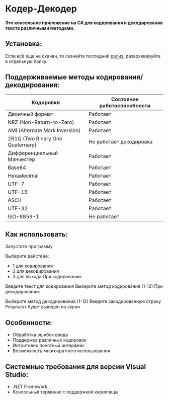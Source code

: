 # Кодер-Декодер

**Это консольное приложение на C# для кодирования и декодирования текста различными методами.**

## Установка:
Если всё еще не скачан, то скачайте последний [релиз](https://github.com/Moyawu/Coder.Decoder/releases/tag/Latest), разархивируйте в отдельную папку.

## Поддерживаемые методы кодирования/декодирования:

|Кодировки        | Состояние работоспособности |
|----------------|----------------|
| Двоичный формат |  Работает |
| NRZ (Non-Return-to-Zero)     |   Работает |
| AMI (Alternate Mark Inversion)    |   Работает |
| 2B1Q (Two Binary One Quaternary) |    Не работает декодировка |
| Дифференциальный Манчестер | Работает |
|  Base64 | Работает |
|  Hexadecimal | Работает |
|  UTF-7 | Работает |
|  UTF-16 | Работает |
|  ASCII | Работает |
| UTF-32 | Работает |
| ISO-8859-1 | Не работает |

## Как использовать:

Запустите программу

Выберите действие:

- 1 для кодирования
- 2 для декодирования
- 3 для выхода
При кодировании:

Введите текст для кодирования
Выберите метод кодирования (1-12)
При декодировании:

Выберите метод декодирования (1-12)
Введите закодированную строку
Результат будет выведен на экран

## Особенности:
- Обработка ошибок ввода
- Поддержка различных кодировок
- Интуитивно понятный интерфейс
- Возможность многократного использования

## Системные требования для версии Visual Studio:
- .NET Framework
- Консольный терминал с поддержкой кириллицы
